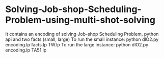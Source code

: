 # Solving-Job-shop-Scheduling-Problem-using-multi-shot-solving
It contains an encoding of solving Job-shop Scheduling Problem, python api and two facts (small, large)
To run the small instance:
python dlO2.py encoding.lp facts.lp TW.lp
To run the large instance:
python dlO2.py encoding.lp TA51.lp
